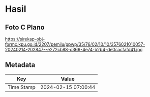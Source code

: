 # Hasil

## Foto C Plano

https://sirekap-obj-formc.kpu.go.id/2207/pemilu/ppwp/35/76/02/10/10/3576021010057-20240214-202847--e272cb88-c369-4e74-b2b4-de0cacfafd41.jpg


## Metadata

| Key        | Value               |
| ---------- | ------------------- |
| Time Stamp | 2024-02-15 07:00:44 |



